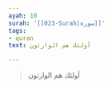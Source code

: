 ```yaml
---
ayah: 10
surah: '[[023-Surah|سورة]]'
tags:
- quran
text: أولئك هم الوارثون

---
```

> أولئك هم الوارثون
